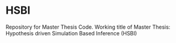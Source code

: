 # HSBI
Repository for Master Thesis Code. Working title of Master Thesis: Hypothesis driven Simulation Based Inference (HSBI)
